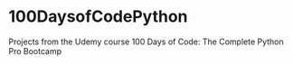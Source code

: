 # 100DaysofCodePython
Projects from the Udemy course 100 Days of Code: The Complete Python Pro Bootcamp
